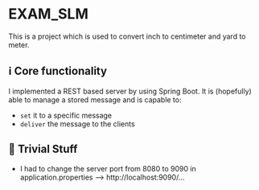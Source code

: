 # EXAM_SLM

This is a project which is used to convert inch to centimeter and yard to meter.

## :information_source: Core functionality

I implemented a REST based server by using Spring Boot. It is (hopefully) able to manage a stored message and is capable to:

- `set` it to a specific message
- `deliver` the message to the clients

## :triangular_flag_on_post: Trivial Stuff

- I had to change the server port from 8080 to 9090 in application.properties --> http://localhost:9090/...
